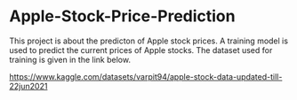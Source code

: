 # Apple-Stock-Price-Prediction

This project is about the predicton of Apple stock prices. A training model is used to predict the current prices of Apple stocks. The dataset used for training is given in the link below.

https://www.kaggle.com/datasets/varpit94/apple-stock-data-updated-till-22jun2021
